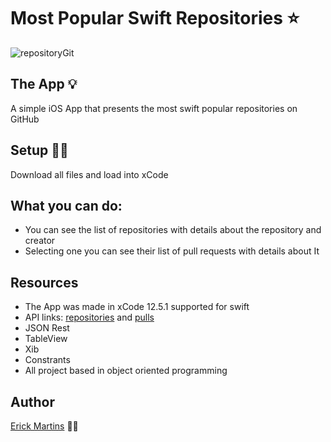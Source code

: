 # Most Popular Swift Repositories ⭐ 
![repositoryGit](https://user-images.githubusercontent.com/84104484/149853097-5a1f402a-bc6c-41ce-8d94-f39eb3cd90f7.gif)

## The App 💡

A simple iOS App that presents the most swift popular repositories on GitHub

## Setup 👨‍💻

Download all files and load into xCode

## What you can do:

* You can see the list of repositories with details about the repository and creator
* Selecting one you can see their list of pull requests with details about It 

## Resources
* The App was made in xCode 12.5.1 supported for swift
* API links: <a href="https://api.github.com/search/repositories?q=language:Swift&sort=stars&page=1">repositories</a> 
and <a href="https://api.github.com/repos//%3Creposit%C3%B3rio%3E/pulls">pulls</a>
* JSON Rest
* TableView
* Xib
* Constrants
* All project based in object oriented programming

## Author
<a href="https://www.linkedin.com/in/erick-martins-09a967208/">Erick Martins</a> 🙋‍♂️

